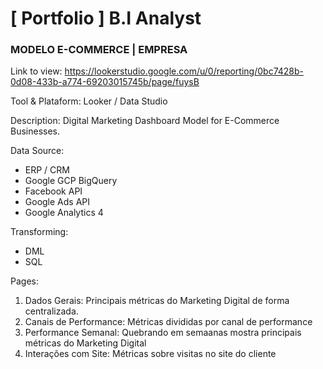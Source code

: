 # [ Portfolio ] B.I Analyst


### MODELO E-COMMERCE | EMPRESA ###
Link to view:
https://lookerstudio.google.com/u/0/reporting/0bc7428b-0d08-433b-a774-69203015745b/page/fuysB

Tool & Plataform: Looker / Data Studio

Description:
Digital Marketing Dashboard Model for E-Commerce Businesses.

Data Source:
- ERP / CRM
- Google GCP BigQuery
- Facebook API
- Google Ads API
- Google Analytics 4

Transforming: 
- DML
- SQL

Pages:

1) Dados Gerais: Principais métricas do Marketing Digital de forma centralizada.
2) Canais de Performance: Métricas divididas por canal de performance
3) Performance Semanal: Quebrando em semaanas mostra principais métricas do Marketing Digital
4) Interações com Site: Métricas sobre visitas no site do cliente
